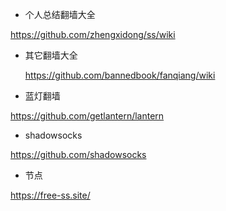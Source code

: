 * 个人总结翻墙大全 

 https://github.com/zhengxidong/ss/wiki

* 其它翻墙大全

  https://github.com/bannedbook/fanqiang/wiki

* 蓝灯翻墙

https://github.com/getlantern/lantern

* shadowsocks

https://github.com/shadowsocks

* 节点

https://free-ss.site/
